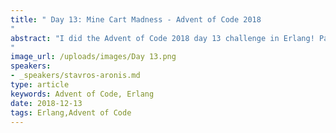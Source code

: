 ```yaml
---
title: " Day 13: Mine Cart Madness - Advent of Code 2018
"
abstract: "I did the Advent of Code 2018 day 13 challenge in Erlang! Parts one and two are as follows:
"
image_url: /uploads/images/Day 13.png
speakers:
- _speakers/stavros-aronis.md
type: article
keywords: Advent of Code, Erlang
date: 2018-12-13
tags: Erlang,Advent of Code
---
```

